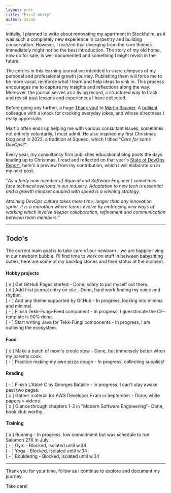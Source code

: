 ```yaml
---
layout: post
title: "First entry"
author: Jacob
---
```

Initially, I planned to write about renovating my apartment in Stockholm, as it was such a completely new experience in carpentry and building conservation.
However, I realized that diverging from the core themes immediately might not be the best introduction. 
The story of my old home, now up for sale, is well documented and something I might revisit in the future.

The entries in this learning journal are intended to share glimpses of my personal and professional growth journey. 
Publishing them will force me to be more vocal, reinforce what I learn and help ideas to sink in. 
This process encourages me to capture my insights and reflections along the way. 
Moreover, the journal serves as a living record, a structured way to track and revisit past lessons and experiences I have collected.

Before going any further, a huge <u>Thank you!</u> to <a href="https://mbaeumer.github.io/" class="static-link">Martin Bäumer</a>. 
A <u>brilliant</u> colleague with a knack for cracking everyday jokes, and whose directness I really appreciate.

Martin often ends up helping me with various consultant issues, sometimes not entirely voluntarily, I must admit. 
He also inspired my first Christmas blog post in 2022, a tradition at Squeed, which I titled "_Care for some DevOps?_".

Every year, my consultancy firm publishes educational blog posts the days leading up to Christmas. 
I read and reflected on that year's <a href="https://cloud.google.com/devops/state-of-devops" class="static-link">State of DevOps Report</a>,
here's a preview from my contribution, which I will elaborate on in my next post. 

"_As a fairly new member of Squeed and Software Engineer I sometimes face technical overload in our industry.
Adaptation to new tech is essential and a growth mindset coupled with speed is a winning strategy._

_Attaining DevOps culture takes more time, longer than any innovation sprint.
It is a marathon where teams evolve by embracing new ways of working which involve deeper collaboration, refinement and communication between team members._"

---

## Todo's
The current main goal is to take care of our newborn - we are happily living in our newborn bubble.
I'll find time to work on stuff in between babysitting duties, here are some of my backlog stories and their status at the moment.

#### Hobby projects
[ x ] Get GitHub Pages started - Done, scary to put myself out there.
<br/>
[ x ] Add first journal entry on site - Done, hard work finding my voice and rhythm.
<br/>
[ - ] Add any theme supported by GitHub - In progress, looking into minima and minimal.
<br/>
[ - ] Finish Tekk-Fungi-Feed component - In progress, I guesstimate the CF-template is 90% done.
<br/>
[ - ] Start writing Java  for Tekk-Fungi components - In progress, I am outlining the ecosystem.

####  Food
[ x ] Make a batch of mom's creole stew - Done, but immensely better when my parents cook.
<br/>
[ - ] Practice making my own pizza dough - In progress, collecting supplies!

#### Reading
[ - ] Finish L'Abbé C by Georges Bataille - In progress, I can't stay awake past two pages.
<br/>
[ x ] Gather material for AWS Developer Exam in September - Done, white papers > videos.
<br/>
[ x ] Glance through chapters 1-3 in "Modern Software Engineering"- Done, book club worthy.

#### Training
[ x ] Running - In progress, low commitment but was schedule to run Salomon 27K in July.
<br/>
[ - ] Gym - Blocked, isolated until w.34
<br/>
[ - ] Yoga - Blocked, isolated until w.34
<br/>
[ - ] Bouldering - Blocked, isolated until w.34

---
Thank you for your time, follow as I continue to explore and document my journey.

Take care!